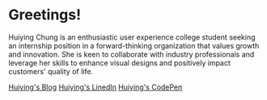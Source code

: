 
<!--
**HuiYingChung/HuiYingChung** is a ✨ _special_ ✨ repository because its `README.md` (this file) appears on your GitHub profile.

Here are some ideas to get you started:

- 🔭 I’m currently working on ...
- 🌱 I’m currently learning ...
- 👯 I’m looking to collaborate on ...
- 🤔 I’m looking for help with ...
- 💬 Ask me about ...
- 📫 How to reach me: ...
- 😄 Pronouns: ...
- ⚡ Fun fact: ...
### Hi there 👋
-->

# Greetings!

Huiying Chung is an enthusiastic user experience college student seeking an internship position in a forward-thinking organization that values growth and innovation. She is keen to collaborate with industry professionals and leverage her skills to enhance visual designs and positively impact customers' quality of life.

[Huiying's Blog](https://freexeme.blogspot.com/)
[Huiying's LinedIn](https://www.example.com)
[Huiying's CodePen](https://codepen.io/HuiYingChung/)